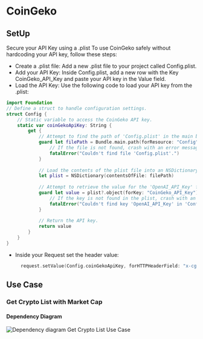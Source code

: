# CoinGeko

## SetUp

Secure your API Key using a .plist
To use CoinGeko safely without hardcoding your API key, follow these steps:

- Create a .plist file: Add a new .plist file to your project called Config.plist.
- Add your API Key: Inside Config.plist, add a new row with the Key CoinGeko_API_Key and paste your API key in the Value field.
- Load the API Key: Use the following code to load your API key from the .plist:
```swift
import Foundation
// Define a struct to handle configuration settings.
struct Config {
    // Static variable to access the CoinGeko API key.
    static var coinGekoApiKey: String {
        get {
            // Attempt to find the path of 'Config.plist' in the main bundle.
            guard let filePath = Bundle.main.path(forResource: "Config", ofType: "plist") else {
                // If the file is not found, crash with an error message.
                fatalError("Couldn't find file 'Config.plist'.")
            }
            
            // Load the contents of the plist file into an NSDictionary.
            let plist = NSDictionary(contentsOfFile: filePath)
            
            // Attempt to retrieve the value for the 'OpenAI_API_Key' from the plist.
            guard let value = plist?.object(forKey: "CoinGeko_API_Key") as? String else {
                // If the key is not found in the plist, crash with an error message.
                fatalError("Couldn't find key 'OpenAI_API_Key' in 'Config.plist'.")
            }
            
            // Return the API key.
            return value
        }
    }
}
```
- Inside your Request set the header value:
  ```swift
    request.setValue(Config.coinGekoApiKey, forHTTPHeaderField: "x-cg-demo-api-key")
  ```
## Use Case

### Get Crypto List with Market Cap

#### Dependency Diagram

![Dependency diagram Get Crypto List Use Case](./docs/images/CoinGeko-DependencyDiagram-GetCryptoListUseCase.png)
